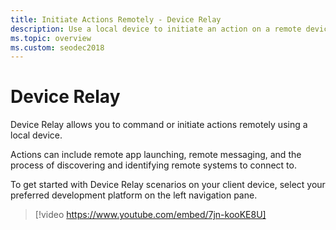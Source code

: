 ```yaml
---
title: Initiate Actions Remotely - Device Relay
description: Use a local device to initiate an action on a remote device.
ms.topic: overview
ms.custom: seodec2018
---
```


# Device Relay

Device Relay allows you to command or initiate actions remotely using a local device. 

Actions can include remote app launching, remote messaging, and the process of discovering and identifying remote systems to connect to. 

To get started with Device Relay scenarios on your client device, select your preferred development platform on the left navigation pane.



> [!video https://www.youtube.com/embed/7jn-kooKE8U]